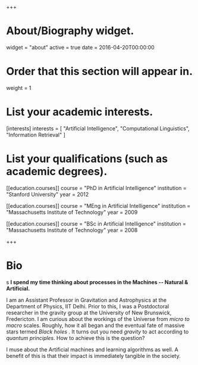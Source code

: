 +++
# About/Biography widget.
widget = "about"
active = true
date = 2016-04-20T00:00:00

# Order that this section will appear in.
weight = 1

# List your academic interests.
[interests]
  interests = [
    "Artificial Intelligence",
    "Computational Linguistics",
    "Information Retrieval"
  ]

# List your qualifications (such as academic degrees).
[[education.courses]]
  course = "PhD in Artificial Intelligence"
  institution = "Stanford University"
  year = 2012

[[education.courses]]
  course = "MEng in Artificial Intelligence"
  institution = "Massachusetts Institute of Technology"
  year = 2009

[[education.courses]]
  course = "BSc in Artificial Intelligence"
  institution = "Massachusetts Institute of Technology"
  year = 2008

+++

# <span class="style-widget-title">Bio</span>
s
**I spend my time thinking about processes in the Machines -- Natural & Artificial.**


I am an Assistant Professor in Gravitation and Astrophysics at the Department of Physics, IIT Delhi.
Prior to this, I was a Postdoctoral researcher in the gravity group at the University of New Brunswick, Fredericton. I am curious about the workings of the Universe from _micro to macro_ scales. Roughly, how it all began and the eventual fate of massive stars termed *Black holes* . It turns out you need *gravity* to act according to *quantum principles*. How to achieve this is the question?

I muse about the Artificial machines and learning algorithms as well. A benefit of this is that their impact is immediately tangible in the society.
